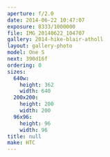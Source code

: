```yaml
---
aperture: f/2.0
date: 2014-06-22 10:47:07
exposure: 8333/1000000
file: IMG_20140622_104707
gallery: 2014-hike-blair-atholl
layout: gallery-photo
model: One S
next: 390d16f
ordering: 0
sizes:
  640w:
    height: 362
    width: 640
  200x200:
    height: 200
    width: 200
  96x96:
    height: 96
    width: 96
title: null
make: HTC
---
```


